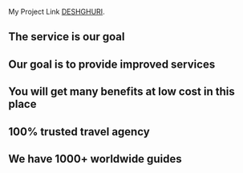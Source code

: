 

My Project Link [DESHGHURI](https://tour-the-worlds.netlify.app/).

## The service is our goal
## Our goal is to provide improved services
## You will get many benefits at low cost in this place
## 100% trusted travel agency
## We have 1000+ worldwide guides

